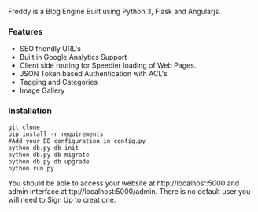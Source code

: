 Freddy is a Blog Engine Built using Python 3, Flask and Angularjs.

### Features

- SEO friendly URL's
- Built in Google Analytics Support
- Client side routing for Speedier loading of Web Pages.
- JSON Token based Authentication with ACL's
- Tagging and Categories
- Image Gallery


### Installation

    git clone
    pip install -r requirements
    #Add your DB configuration in config.py
    python db.py db init
    python db.py db migrate
    python db.py db upgrade
    python run.py
    
You should be able to access your website at http://localhost:5000 and admin interface at ttp://localhost:5000/admin. There is no default user you will need to Sign Up to creat one.


